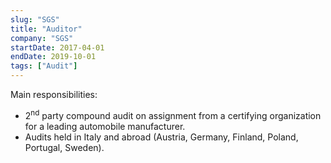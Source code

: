 ```yaml
---
slug: "SGS"
title: "Auditor"
company: "SGS"
startDate: 2017-04-01
endDate: 2019-10-01
tags: ["Audit"]
---
```


Main responsibilities:
- 2<sup>nd</sup> party compound audit on assignment from a certifying organization for a leading automobile manufacturer.
- Audits held in Italy and abroad (Austria, Germany, Finland, Poland, Portugal, Sweden).
